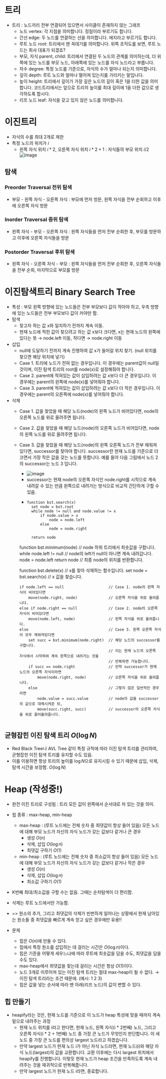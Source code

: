 # 트리
- 트리 : 노드끼리 전부 연결되어 있으면서 사이클이 존재하지 않는 그래프
  + 노드 vertex: 각 지점을 의미합니다. 정점이라 부르기도 합니다.
  + 간선 edge: 두 노드를 연결하는 선을 의미합니다. 에지라고 부르기도 합니다.
  + 루트 노드 root: 트리에서 맨 꼭데기를 의미합니다. 위쪽 조직도를 보면, 루트 노드는 회사 대표가 되겠죠?
  + 부모, 자식 parent, child: 트리에서 연결된 두 노드의 관계를 의미하는데, 더 위쪽에 있는 노드를 부모 노드, 아래쪽에 있는 노드를 자식 노드라고 부릅니다.
  + 차수 degree: 특정 노드를 기준으로, 자식의 수가 얼마나 되는지 의미합니다.
  + 깊이 depth: 루트 노드와 얼마나 떨어져 있는지를 가리키는 말입니다.
  + 높이 height: 트리에서 깊이가 가장 깊은 노드의 깊이 혹은 1을 더한 값을 의미합니다. 코드트리에서는 앞으로 트리의 높이를 최대 깊이에 1을 더한 값으로 생각하도록 합시다.
  + 리프 노드 leaf: 자식을 갖고 있지 않은 노드를 의미합니다.

# 이진트리
- 자식의 수를 최대 2개로 제한
- 특정 노드의 위치가 $i$
  + 왼쪽 자식 위치 $i*2$, 오른쪽 자식 위치 $i*2+1$ : 자식들의 부모 위치 $i/2$
![image](https://github.com/user-attachments/assets/dad2f584-7ded-4bd0-b3c0-4c6847e48e25)


## 탐색
### Preorder Traversal 전위 탐색
- 부모 - 왼쪽 자식 - 오른쪽 자식 : 부모에 먼저 방문, 왼쪽 자식을 전부 순회하고 이후에 오른쪽 자식 방문
### Inorder Traversal 중위 탐색
- 왼쪽 자식 - 부모 - 오른쪽 자식 : 왼쪽 자식들을 먼저 전부 순회한 후, 부모를 방문하고 이후에 오른쪽 자식들을 방문
### Postorder Traversal 후위 탐색
- 왼쪽 자식 - 오른쪽 자식 - 부모 : 왼쪽 자식들을 먼저 전부 순회한 후, 오른쪽 자식들을 전부 순회, 마지막으로 부모를 방문


# 이진탐색트리 Binary Search Tree
- 특성 : 부모 왼쪽 방향에 있는 노드들은 전부 부모보다 값이 작아야 하고, 우측 방향에 있는 노드들은 전부 부모보다 값이 커야만 함.
- 탐색
  + 찾고자 하는 값 x와 일치하기 전까지 계속 이동.
  + 현재 노드에 적힌 값이 찾으려고 하는 값 x보다 크다면, x는 현재 노드의 왼쪽에 있다는 뜻 → node.left 이동, 작다면 → node.right 이동
- 삽입
  + null에 도달하기 전까지 계속 진행하여 값 x가 들어갈 위치 찾기. (null 위치를 찾으면 해당 위치에 넣기)
  + Case 1. 트리에 노드가 전혀 없는 경우입니다. 이 경우에는 parent값이 null일 것이며, 이진 탐색 트리의 root를 node(x)로 설정해줘야 합니다.
  + Case 2. parent에 적혀있는 값이 삽입하려는 값 x보다 더 큰 경우입니다. 이 경우에는 parent의 왼쪽에 node(x)를 넣어줘야 합니다.
  + Case 3. parent에 적혀있는 값이 삽입하려는 값 x보다 더 작은 경우입니다. 이 경우에는 parent의 오른쪽에 node(x)를 넣어줘야 합니다.
- 삭제
  + Case 1. 값을 찾았을 때 해당 노드(node)의 왼쪽 노드가 비어있다면, node의 오른쪽 노드를 위로 올려주면 됩니다.
  + Case 2. 값을 찾았을 때 해당 노드(node)의 오른쪽 노드가 비어있다면, node의 왼쪽 노드를 위로 올려주면 됩니다.
  + Case 3. 값을 찾았을 때 해당 노드(node)의 왼쪽 오른쪽 노드가 전부 채워져 있다면, successor를 찾아야 합니다. successor란 현재 노드를 기준으로 더 크면서 가장 작은 값을 갖는 노드를 뜻합니다. 예를 들어 다음 그림에서 노드 2의 successor는 노드 3 입니다.
    * ![image](https://github.com/user-attachments/assets/01015546-f3e9-47cd-975a-236632396cb6)
    * successor는 현재 node의 오른쪽 자식인 node.right를 시작으로 계속 내려갈 수 있는 만큼 왼쪽으로 내려가는 방식으로 비교적 간단하게 구할 수 있음.
    * ```
      function bst.search(x)
        set node = bst.root                     
        while node != null and node.value != x 
            if node.value > x                
                node = node.left           
            else                               
                node = node.right           
        
        return node            
    
    function bst.minimum(node)                  // node 하위 트리에서 최솟값을 구합니다.
        while node.left != null                 // node의 left가 null이 아니면 계속 내려갑니다.
            node = node.left
        return node                             // 최종 node의 위치를 반환합니다.
    
    function bst.delete(x)                      // x를 찾아 삭제하는 함수입니다.
        set node = bst.search(x)                // x 값을 찾습니다.
        
        if node.left == null                    // Case 1. node의 왼쪽 자식이 비어있다면
            move(node.right, node)              // 오른쪽 자식을 위로 올려줍니다.
        else if node.right == null              // Case 2. node의 오른쪽 자식이 비어있다면
            move(node.left, node)               // 왼쪽 자식을 위로 올려줍니다.
        else                                    // Case 3. 왼쪽 오른쪽 자식이 모두 채워져있다면
            set succ = bst.minimum(node.right)  // 해당 노드의 successor를 구합니다.
                                                // 이는 현재 노드의 오른쪽 자식에서 시작하여 계속 왼쪽으로 내려가는 것을
                                                // 반복하면 가능합니다.
            if succ == node.right               // 만약 successor가 현재 노드의 오른쪽 자식이라면 
                move(node.right, node)          // 오른쪽 자식을 위로 올려줍니다.
            else                                // 그렇지 않은 일반적인 경우라면
                node.value = succ.value         // node의 값을 successor의 값으로 대체시켜준 뒤,
                move(succ.right, succ)          // successor의 오른쪽 자식을 위로 끌어올려줍니다.

      ```

## 균형잡힌 이진 탐색 트리 $O(\log{N})$
- Red Black Tree나 AVL Tree 같이 특정 규칙에 따라 이진 탐색 트리를 관리하여, 균형잡힌 이진 탐색 트리를 유지할 수도 있음.
- 이를 이용하면 항상 트리의 높이를 $\log{N}$으로 유지시킬 수 있기 때문에 삽입, 삭제, 탐색 시간을 보장함. $O(\log{N})$


# Heap (작성중!)
- 완전 이진 트리로 구성됨 : 트리 모든 값이 왼쪽에서 순서대로 차 있는 것을 의미.
- 힙 종류 : max-heap, min-heap
  + max-heap : (루트 노드에는 전체 숫자 중 최댓값이 항상 들어 있음) 모든 노드에 대해 부모 노드가 자신의 자식 노드가 갖는 값보다 같거나 큰 경우
    * 생성 $O(n)$
    * 삭제, 삽입 $O(\log{n})$
    * 최댓값 구하기 $O(1)$
  + min-heap : (루트 노드에는 전체 숫자 중 최소값이 항상 들어 있음) 모든 노드에 대해 부모 노드가 자신의 자식 노드가 갖는 값보다 같거나 작은 경우
    * 생성 $O(n)$
    * 삭제, 삽입 $O(\log{n})$
    * 최소값 구하기 $O(1)$
- K번째 최대/최소값을 구할 수는 없음. 그때는 순차탐색이 더 편리함.
- 삭제는 루트 노드에서만 가능함.
- => 원소의 추가, 그리고 최댓값의 삭제가 빈번하게 일어나는 상황에서 현재 남아있는 원소들 중 최댓값을 빠르게 계속 얻고 싶은 경우에만 유용!!

- 문제
  + 힙은 $O(n)$에 만들 수 있다.
  + 힙에서 특정 원소를 삽입하는 데 걸리는 시간은 $O(\log{n})$이다.
  + 힙은 기준을 어떻게 세우느냐에 따라 루트에 최솟값을 담을 수도, 최댓값을 담을 수도 있다.
  + max-heap에서 최댓값을 찾는데 걸리는 시간은 항상 $O(1)$이다.
  + 노드 3개로 이루어져 있는 이진 탐색 트리는 절대 max-heap이 될 수 없다. → 이진 탐색 트리라는 조건 때문에. (예시: 1 2 3)
  + 힙은 값을 넣는 순서에 따라 맨 아래(리프 노드)의 값이 변할 수 있다.

## 힙 만들기
- heapify라는 것은, 현재 노드를 기준으로 이 노드가 heap 특성에 맞을 때까지 계속 밑으로 내려주는 과정
  + 현재 노드 위치를 i라고 한다면, 현재 노드, 왼쪽 자식(i * 2번째) 노드, 그리고 오른쪽 자식(i * 2 + 1번째) 노드 중 가장 큰 노드가 무엇인지 판단합니다. 이 세 노드 중 가장 큰 노드를 편의상 largest 노드라고 하겠습니다.
  + 만약 largest 노드가 현재 노드 i가 아닌 자식 노드라면, 현재 노드(i)와 해당 자식 노드(largest)의 값을 교환합니다. 교환 이후에는 다시 largest 위치에서 heapify를 진행합니다. 이렇듯 현재 노드가 heap 조건을 만족하도록 계속 내려주는 것을 재귀적으로 반복해줍니다.
  + 만약 largest 노드가 현재 노드 i라면, 종료합니다.



